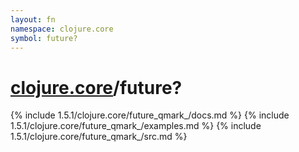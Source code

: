 ```yaml
---
layout: fn
namespace: clojure.core
symbol: future?
---
```


# [clojure.core](../)/future?

{% include 1.5.1/clojure.core/future_qmark_/docs.md %}
{% include 1.5.1/clojure.core/future_qmark_/examples.md %}
{% include 1.5.1/clojure.core/future_qmark_/src.md %}

